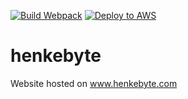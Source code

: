 [![Build Webpack](https://github.com/manuelhenke/henkebyte/actions/workflows/webpack.yml/badge.svg)](https://github.com/manuelhenke/henkebyte/actions/workflows/webpack.yml)
[![Deploy to AWS](https://github.com/manuelhenke/henkebyte/actions/workflows/aws.yml/badge.svg)](https://github.com/manuelhenke/henkebyte/actions/workflows/aws.yml)
# henkebyte
Website hosted on www.henkebyte.com
